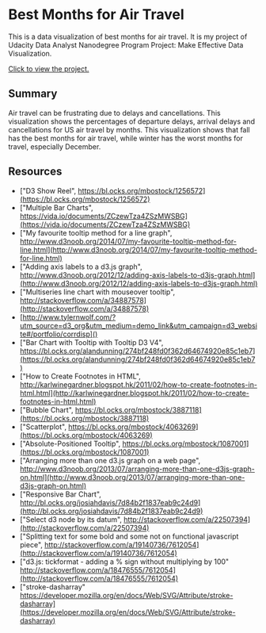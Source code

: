 # Best Months for Air Travel
This is a data visualization of best months for air travel. It is my project of Udacity Data Analyst Nanodegree Program Project: Make Effective Data Visualization.

[Click to view the project.](http://bl.ocks.org/Zhenmao/fe05fd4811e0e601ab36a3319b1cd99a)

## Summary
Air travel can be frustrating due to delays and cancellations. This visualization shows the percentages of departure delays, arrival delays and cancellations for US air travel by months. This visualization shows that fall has the best months for air travel, while winter has the worst months for travel, especially December.

## Resources
- ["D3 Show Reel", https://bl.ocks.org/mbostock/1256572](https://bl.ocks.org/mbostock/1256572)
- ["Multiple Bar Charts", https://vida.io/documents/ZCzewTza4ZSzMWSBG](https://vida.io/documents/ZCzewTza4ZSzMWSBG)
- ["My favourite tooltip method for a line graph", http://www.d3noob.org/2014/07/my-favourite-tooltip-method-for-line.html](http://www.d3noob.org/2014/07/my-favourite-tooltip-method-for-line.html)
- ["Adding axis labels to a d3.js graph", http://www.d3noob.org/2012/12/adding-axis-labels-to-d3js-graph.html](http://www.d3noob.org/2012/12/adding-axis-labels-to-d3js-graph.html)
- ["Multiseries line chart with mouseover tooltip", http://stackoverflow.com/a/34887578](http://stackoverflow.com/a/34887578)
- [http://www.tylernwolf.com/?utm_source=d3_org&utm_medium=demo_link&utm_campaign=d3_website#/portfolio/corrdisp]()
- ["Bar Chart with Tooltip with Tooltip D3 V4", https://bl.ocks.org/alandunning/274bf248fd0f362d64674920e85c1eb7](https://bl.ocks.org/alandunning/274bf248fd0f362d64674920e85c1eb7)
- ["How to Create Footnotes in HTML", http://karlwinegardner.blogspot.hk/2011/02/how-to-create-footnotes-in-html.html](http://karlwinegardner.blogspot.hk/2011/02/how-to-create-footnotes-in-html.html)
- ["Bubble Chart", https://bl.ocks.org/mbostock/3887118](https://bl.ocks.org/mbostock/3887118)
- ["Scatterplot", https://bl.ocks.org/mbostock/4063269](https://bl.ocks.org/mbostock/4063269)
- ["Absolute-Positioned Tooltip", https://bl.ocks.org/mbostock/1087001](https://bl.ocks.org/mbostock/1087001)
- ["Arranging more than one d3.js graph on a web page", http://www.d3noob.org/2013/07/arranging-more-than-one-d3js-graph-on.html](http://www.d3noob.org/2013/07/arranging-more-than-one-d3js-graph-on.html)
- ["Responsive Bar Chart", http://bl.ocks.org/josiahdavis/7d84b2f1837eab9c24d9](http://bl.ocks.org/josiahdavis/7d84b2f1837eab9c24d9)
- ["Select d3 node by its datum", http://stackoverflow.com/a/22507394](http://stackoverflow.com/a/22507394)
- ["Splitting text for some bold and some not on functional javascript piece", http://stackoverflow.com/a/19140736/7612054](http://stackoverflow.com/a/19140736/7612054)
- ["d3.js: tickformat - adding a % sign without multiplying by 100" http://stackoverflow.com/a/18476555/7612054](http://stackoverflow.com/a/18476555/7612054)
- ["stroke-dasharray" https://developer.mozilla.org/en/docs/Web/SVG/Attribute/stroke-dasharray](https://developer.mozilla.org/en/docs/Web/SVG/Attribute/stroke-dasharray)